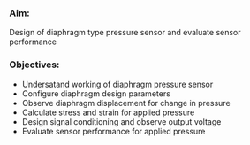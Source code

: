 ### Aim: 
Design of diaphragm type pressure sensor and evaluate sensor performance


### Objectives:
- Undersatand working of diaphragm pressure sensor
- Configure diaphragm design parameters
- Observe diaphragm displacement for change in pressure
- Calculate stress and strain for applied pressure
- Design signal conditioning and observe output voltage
- Evaluate sensor performance for applied pressure



